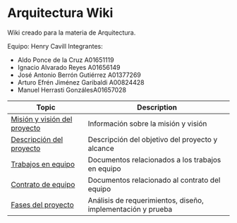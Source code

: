 # Arquitectura Wiki

Wiki creado para la materia de Arquitectura. 

Equipo: Henry Cavill
Integrantes:
- Aldo Ponce de la Cruz A01651119
- Ignacio Alvarado Reyes A01656149
- José Antonio Berrón Gutiérrez A01377269
- Arturo Efrén Jiménez Garibaldi A00824428
- Manuel Herrasti GonzálesA01657028

| Topic                                                 | Description                                                  |
| ----------------------------------------------------- | ------------------------------------------------------------ |
| [Misión y visión del proyecto](./01-mission-vision)   | Información sobre la misión y visión                         |
| [Descripción del proyecto](./02-description)          | Descripción del objetivo del proyecto y alcance              |
| [Trabajos en equipo](./03-assignments)                | Documentos relacionados a los trabajos en equipo             |
| [Contrato de equipo](./04-contract)                   | Documentos relacionado al contrato del equipo                |
| [Fases del proyecto](./05-project-phases)             | Análisis de requerimientos, diseño, implementación y prueba  |
